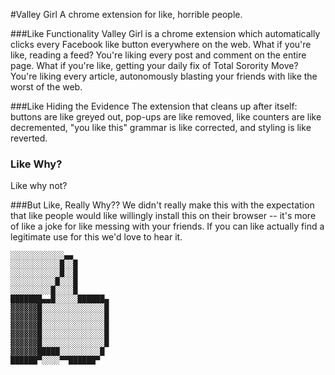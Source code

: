 #Valley Girl
A chrome extension for like, horrible people.

###Like Functionality
Valley Girl is a chrome extension which automatically clicks every Facebook like button everywhere on the web. What if you're like, reading a feed? You're liking every post and comment on the entire page. What if you're like, getting your daily fix of Total Sorority Move? You're liking every article, autonomously blasting your friends with like the worst of the web.

###Like Hiding the Evidence
The extension that cleans up after itself: buttons are like greyed out, pop-ups are like removed, like counters are like decremented, "you like this" grammar is like corrected, and styling is like reverted.

### Like Why?
Like why not?

###But Like, Really Why??
We didn't really make this with the expectation that like people would like willingly install this on their browser -- it's more of like a joke for like messing with your friends. If you can like actually find a legitimate use for this we'd love to hear it.

    ░░░░░░░░░░░░▄▄
    ░░░░░░░░░░░█░░█
    ░░░░░░░░░░░█░░█
    ░░░░░░░░░░█░░░█
    ░░░░░░░░░█░░░░█
    ███████▄▄█░░░░░██████▄
    ▓▓▓▓▓▓█░░░░░░░░░░░░░░█
    ▓▓▓▓▓▓█░░░░░░░░░░░░░░█
    ▓▓▓▓▓▓█░░░░░░░░░░░░░░█
    ▓▓▓▓▓▓█░░░░░░░░░░░░░░█
    ▓▓▓▓▓▓█░░░░░░░░░░░░░░█
    ▓▓▓▓▓▓█████░░░░░░░░░█
    ██████▀░░░░▀▀██████▀
